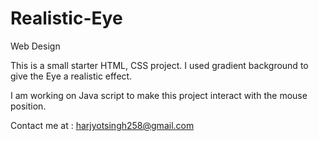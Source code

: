# Realistic-Eye
Web Design

This is a small starter HTML, CSS project.
I used gradient background to give the Eye a realistic effect.

I am working on Java script to make this project interact with the mouse position.

Contact me at : harjyotsingh258@gmail.com
